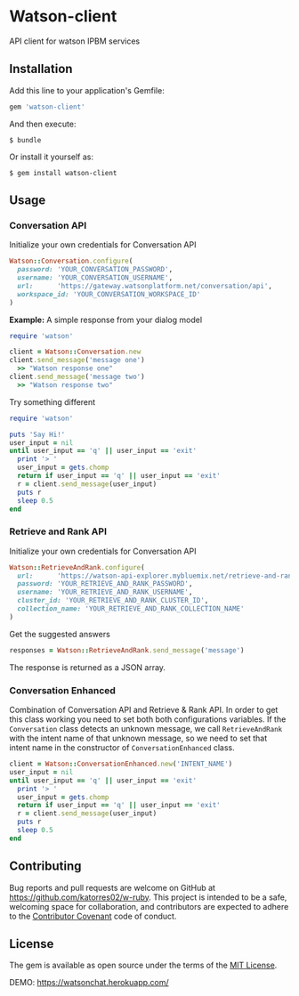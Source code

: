 # Watson-client

API client for watson IPBM services

## Installation

Add this line to your application's Gemfile:

```ruby
gem 'watson-client'
```

And then execute:

    $ bundle

Or install it yourself as:

    $ gem install watson-client

## Usage

### Conversation API
Initialize your own credentials for Conversation API
```ruby
Watson::Conversation.configure(
  password: 'YOUR_CONVERSATION_PASSWORD',
  username: 'YOUR_CONVERSATION_USERNAME',
  url:      'https://gateway.watsonplatform.net/conversation/api',
  workspace_id: 'YOUR_CONVERSATION_WORKSPACE_ID'
)
```

**Example:**
A simple response from your dialog model
```ruby
require 'watson'

client = Watson::Conversation.new
client.send_message('message one')
  >> "Watson response one"
client.send_message('message two')
  >> "Watson response two"
```

Try something different
```ruby
require 'watson'

puts 'Say Hi!'
user_input = nil
until user_input == 'q' || user_input == 'exit'
  print '> '
  user_input = gets.chomp
  return if user_input == 'q' || user_input == 'exit'
  r = client.send_message(user_input)
  puts r
  sleep 0.5
end
```

### Retrieve and Rank API
Initialize your own credentials for Conversation API
```ruby
Watson::RetrieveAndRank.configure(
  url:      'https://watson-api-explorer.mybluemix.net/retrieve-and-rank/api',
  password: 'YOUR_RETRIEVE_AND_RANK_PASSWORD',
  username: 'YOUR_RETRIEVE_AND_RANK_USERNAME',
  cluster_id: 'YOUR_RETRIEVE_AND_RANK_CLUSTER_ID',
  collection_name: 'YOUR_RETRIEVE_AND_RANK_COLLECTION_NAME'
)
```
Get the suggested answers
```ruby
responses = Watson::RetrieveAndRank.send_message('message')
```

The response is returned as a JSON array.

### Conversation Enhanced
Combination of Conversation API and Retrieve & Rank API. In order to get this class working you need to set both both configurations variables.
If the `Conversation` class detects an unknown message, we call `RetrieveAndRank` with the intent name of that unknown message, so we need to set that intent name in the constructor of `ConversationEnhanced` class.

```ruby
client = Watson::ConversationEnhanced.new('INTENT_NAME')
user_input = nil
until user_input == 'q' || user_input == 'exit'
  print '> '
  user_input = gets.chomp
  return if user_input == 'q' || user_input == 'exit'
  r = client.send_message(user_input)
  puts r
  sleep 0.5
end

```

## Contributing

Bug reports and pull requests are welcome on GitHub at https://github.com/katorres02/w-ruby. This project is intended to be a safe, welcoming space for collaboration, and contributors are expected to adhere to the [Contributor Covenant](contributor-covenant.org) code of conduct.


## License

The gem is available as open source under the terms of the [MIT License](http://opensource.org/licenses/MIT).

DEMO:
https://watsonchat.herokuapp.com/

